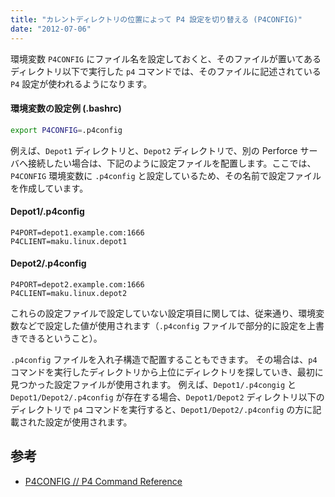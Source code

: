 ```yaml
---
title: "カレントディレクトリの位置によって P4 設定を切り替える (P4CONFIG)"
date: "2012-07-06"
---
```


環境変数 `P4CONFIG` にファイル名を設定しておくと、そのファイルが置いてあるディレクトリ以下で実行した `p4` コマンドでは、そのファイルに記述されている `P4` 設定が使われるようになります。

#### 環境変数の設定例 (.bashrc)

~~~ bash
export P4CONFIG=.p4config
~~~

例えば、`Depot1` ディレクトリと、`Depot2` ディレクトリで、別の Perforce サーバへ接続したい場合は、下記のように設定ファイルを配置します。ここでは、`P4CONFIG` 環境変数に `.p4config` と設定しているため、その名前で設定ファイルを作成しています。

#### Depot1/.p4config

~~~
P4PORT=depot1.example.com:1666
P4CLIENT=maku.linux.depot1
~~~

#### Depot2/.p4config

~~~
P4PORT=depot2.example.com:1666
P4CLIENT=maku.linux.depot2
~~~

これらの設定ファイルで設定していない設定項目に関しては、従来通り、環境変数などで設定した値が使用されます（`.p4config` ファイルで部分的に設定を上書きできるということ）。

`.p4config` ファイルを入れ子構造で配置することもできます。
その場合は、`p4` コマンドを実行したディレクトリから上位にディレクトリを探していき、最初に見つかった設定ファイルが使用されます。
例えば、`Depot1/.p4congig` と `Depot1/Depot2/.p4config` が存在する場合、`Depot1/Depot2` ディレクトリ以下のディレクトリで `p4` コマンドを実行すると、`Depot1/Depot2/.p4config` の方に記載された設定が使用されます。


参考
----

- [P4CONFIG // P4 Command Reference](http://www.perforce.com/perforce/doc.current/manuals/cmdref/env.P4CONFIG.html)


